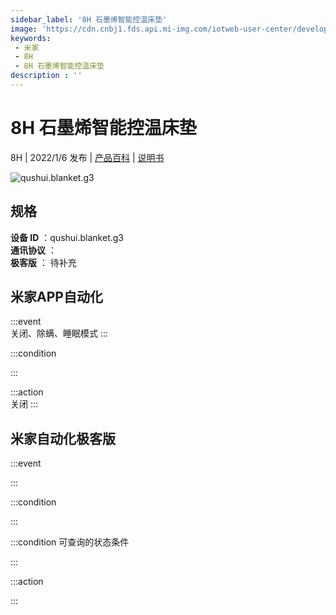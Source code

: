 ```yaml
---
sidebar_label: '8H 石墨烯智能控温床垫'
image: 'https://cdn.cnbj1.fds.api.mi-img.com/iotweb-user-center/developer_1679047959247L02iFP9M.png?GalaxyAccessKeyId=AKVGLQWBOVIRQ3XLEW&Expires=9223372036854775807&Signature=0mfPQ2HYwQ2lcsz8SFw6hQi/iHA='
keywords: 
 - 米家
 - 8H
 - 8H 石墨烯智能控温床垫
description : ''
---
```

# 8H 石墨烯智能控温床垫

8H | 2022/1/6 发布 | [产品百科](https://home.mi.com/webapp/content/baike/product/index.html?model=qushui.blanket.g3/) | [说明书](https://home.mi.com/views/introduction.html?model=qushui.blanket.g3&region=cn)

![qushui.blanket.g3](https://cdn.cnbj1.fds.api.mi-img.com/iotweb-user-center/developer_1679047959247L02iFP9M.png?GalaxyAccessKeyId=AKVGLQWBOVIRQ3XLEW&Expires=9223372036854775807&Signature=0mfPQ2HYwQ2lcsz8SFw6hQi/iHA=)

## 规格  
> 
**设备 ID** ：qushui.blanket.g3  
**通讯协议** ：  
**极客版**  ： 待补充 


## 米家APP自动化  

:::event  
关闭、除螨、睡眠模式
:::

:::condition  

:::

:::action   
关闭
:::

## 米家自动化极客版  

:::event  

:::

:::condition  

:::

:::condition 可查询的状态条件  

:::

:::action  

:::

        
